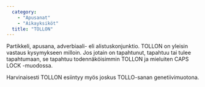 ```yaml
---
  category: 
    - "Apusanat"
    - "Aikayksiköt"
  title: "TOLLON"
---
```

Partikkeli, apusana, adverbiaali- eli alistuskonjunktio. TOLLON on yleisin vastaus kysymykseen milloin. Jos jotain on tapahtunut, tapahtuu tai tulee tapahtumaan, se tapahtuu todennäköisimmin TOLLON ja mieluiten CAPS LOCK -muodossa.

Harvinaisesti TOLLON esiintyy myös joskus TOLLO-sanan genetiivimuotona.
